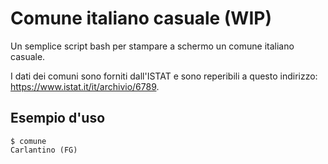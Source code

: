 # Comune italiano casuale (WIP)
Un semplice script bash per stampare a schermo un comune italiano casuale.

I dati dei comuni sono forniti dall'ISTAT e sono reperibili a questo indirizzo: https://www.istat.it/it/archivio/6789.

## Esempio d'uso
```
$ comune
Carlantino (FG)
```
